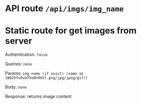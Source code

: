# API route `/api/imgs/img_name`

# Static route for get images from server

Authentication: `false`

Queries: `none`

Params: `img_name (if exist) (same as 1802hfu9vb7ho8h991f.png/jpg/jpeg/gif/)`

Body: `none`

Response: returns image content

